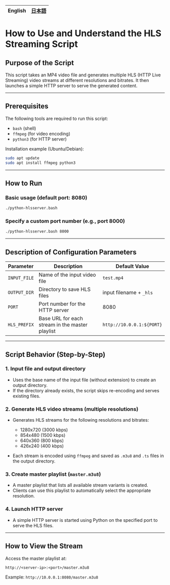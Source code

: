 <table>
	<thead>
    	<tr>
      		<th style="text-align:center">English</th>
      		<th style="text-align:center"><a href="README_ja.md">日本語</a></th>
    	</tr>
  	</thead>
</table>

# How to Use and Understand the HLS Streaming Script

## Purpose of the Script

This script takes an MP4 video file and generates multiple HLS (HTTP Live Streaming) video streams at different resolutions and bitrates. It then launches a simple HTTP server to serve the generated content.

---

## Prerequisites

The following tools are required to run this script:

- `bash` (shell)
- `ffmpeg` (for video encoding)
- `python3` (for HTTP server)

Installation example (Ubuntu/Debian):

```bash
sudo apt update
sudo apt install ffmpeg python3
```

---

## How to Run

### Basic usage (default port: 8080)

```bash
./python-hlsserver.bash
```

### Specify a custom port number (e.g., port 8000)

```bash
./python-hlsserver.bash 8000
```

---

## Description of Configuration Parameters

| Parameter         | Description                                             | Default Value          |
| ----------------- | ------------------------------------------------------- | ---------------------- |
| `INPUT_FILE`      | Name of the input video file                           | `test.mp4`             |
| `OUTPUT_DIR`      | Directory to save HLS files                            | input filename + `_hls`|
| `PORT`            | Port number for the HTTP server                        | 8080                   |
| `HLS_PREFIX`      | Base URL for each stream in the master playlist        | `http://10.0.0.1:${PORT}` |

---

##  Script Behavior (Step-by-Step)

### 1. Input file and output directory
- Uses the base name of the input file (without extension) to create an output directory.
- If the directory already exists, the script skips re-encoding and serves existing files.

### 2. Generate HLS video streams (multiple resolutions)
- Generates HLS streams for the following resolutions and bitrates:
  - 1280x720 (3000 kbps)
  - 854x480 (1500 kbps)
  - 640x360 (800 kbps)
  - 426x240 (400 kbps)

- Each stream is encoded using `ffmpeg` and saved as `.m3u8` and `.ts` files in the output directory.

### 3. Create master playlist (`master.m3u8`)
- A master playlist that lists all available stream variants is created.
- Clients can use this playlist to automatically select the appropriate resolution.

### 4. Launch HTTP server
- A simple HTTP server is started using Python on the specified port to serve the HLS files.

---

## How to View the Stream

Access the master playlist at:

```
http://<server-ip>:<port>/master.m3u8
```

Example: `http://10.0.0.1:8080/master.m3u8`
